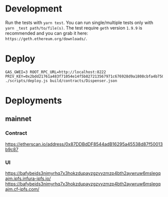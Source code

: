 
# Development

Run the tests with `yarn test`.
You can run single/multiple tests only with `yarn _test path/to/file(s)`.
The test require `geth` version `1.9.9` is recommended and you can grab it here: `https://geth.ethereum.org/downloads/`.


# Deploy

```
GAS_GWEI=3 ROOT_RPC_URL=http://localhost:8222 PRIV_KEY=0x2bdd21761a483f71054e14f5b827213567971c676928d9a1808cbfa4b7501200 ./scripts/deploy.js build/contracts/Dispenser.json
```

# Deployments
## mainnet
### Contract
https://etherscan.io/address/0x87DDBdDF8544adB16295a45538d87f50013b9c87
### UI
https://bafybeids3nimyrhq7x3hokzdupayzgzvyzmzp4bth2aywruw6mslegqajm.ipfs.infura-ipfs.io/
https://bafybeids3nimyrhq7x3hokzdupayzgzvyzmzp4bth2aywruw6mslegqajm.cf-ipfs.com/
